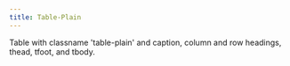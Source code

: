 ```yaml
---
title: Table-Plain
---
```

Table with classname 'table-plain' and caption, column and row headings, thead, tfoot, and tbody.
